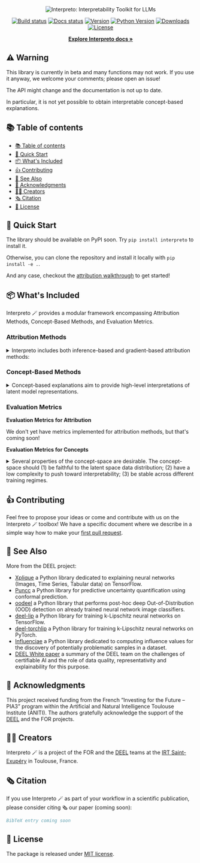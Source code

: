 <div align="center">
  <img src="docs/assets/img/interpreto_banner.png" alt="Interpreto: Interpretability Toolkit for LLMs">
<br/>

[![Build status](https://img.shields.io/github/actions/workflow/status/FOR-sight-ai/interpreto/build.yml?branch=main)](https://github.com/FOR-sight-ai/interpreto/actions?query=workflow%3Abuild)
[![Docs status](https://img.shields.io/readthedocs/interpreto)](TODO)
[![Version](https://img.shields.io/pypi/v/interpreto?color=blue)](https://pypi.org/project/interpreto/)
[![Python Version](https://img.shields.io/pypi/pyversions/interpreto.svg?color=blue)](https://pypi.org/project/interpreto/)
[![Downloads](https://static.pepy.tech/badge/interpreto)](https://pepy.tech/project/interpreto)
[![License](https://img.shields.io/github/license/FOR-sight-ai/interpreto)](https://github.com/FOR-sight-ai/interpreto/blob/main/LICENSE)

  <!-- Link to the documentation -->
  <a href="https://for-sight-ai.github.io/interpreto/"><strong>Explore Interpreto docs »</strong></a>
  <br>

</div>

## ⚠️ Warning

This library is currently in beta and many functions may not work. If you use it anyway, we welcome your comments; please open an issue!

The API might change and the documentation is not up to date.

In particular, it is not yet possible to obtain interpretable concept-based explanations.

## 📚 Table of contents

- [📚 Table of contents](#-table-of-contents)
- [🚀 Quick Start](#-quick-start)
- [📦 What's Included](#-whats-included)
- [👍 Contributing](#-contributing)
- [👀 See Also](#-see-also)
- [🙏 Acknowledgments](#-acknowledgments)
- [👨‍🎓 Creators](#-creators)
- [🗞️ Citation](#️-citation)
- [📝 License](#-license)

## 🚀 Quick Start

The library should be available on PyPI soon. Try `pip install interpreto` to install it.

Otherwise, you can clone the repository and install it locally with `pip install -e .`.

And any case, checkout the [attribution walkthrough](https://github.com/FOR-sight-ai/interpreto/tree/main/attribution_walkthrough.ipynb) to get started!

## 📦 What's Included

Interpreto 🪄 provides a modular framework encompassing Attribution Methods, Concept-Based Methods, and Evaluation Metrics.

### Attribution Methods

<details>
<summary>Interpreto includes both inference-based and gradient-based attribution methods:</summary>

*We currently have these methods available:*

**Inference-based Methods:**

- Occlusion: [Zeiler and Fergus, 2014. Visualizing and understanding convolutional networks](https://link.springer.com/chapter/10.1007/978-3-319-10590-1_53).
- LIME: [Ribeiro et al. 2013, "Why should i trust you?" explaining the predictions of any classifier](https://dl.acm.org/doi/abs/10.1145/2939672.2939778).
- Kernel SHAP: [Lundberg and Lee, 2017, A Unified Approach to Interpreting Model Predictions](https://arxiv.org/abs/1705.07874).
- Sobol Attribution: [Fel et al. 2021, Look at the variance! efficient black-box explanations with sobol-based sensitivity analysis](https://proceedings.neurips.cc/paper/2021/hash/da94cbeff56cfda50785df477941308b-Abstract.html).

**Gradient based methods:**

- Saliency: [Simonyan et al. 2013, Deep Inside Convolutional Networks: Visualising Image Classification Models and Saliency Maps](https://arxiv.org/abs/1312.6034).
- Integrated Gradient: [Sundararajan et al. 2017, Axiomatic Attribution for Deep Networks](http://proceedings.mlr.press/v70/sundararajan17a.html).
- SmoothGrad: [Smilkov et al. 2017, SmoothGrad: removing noise by adding noise](https://arxiv.org/abs/1706.03825)

*We will be adding these methods soon (Gradient based methods):*

- InputxGradient: [Simonyan et al. 2013, Deep Inside Convolutional Networks: Visualising Image Classification Models and Saliency Maps](https://arxiv.org/abs/1312.6034).
- DeepLift: [Shrikumar et al. 2017, Learning Important Features Through Propagating Activation Differences](http://proceedings.mlr.press/v70/shrikumar17a).
- VarGrad: [Richter et al. 2020, VarGrad: A Low-Variance Gradient Estimator for Variational Inference](https://proceedings.neurips.cc/paper/2020/hash/9c22c0b51b3202246463e986c7e205df-Abstract.html)

</details>

### Concept-Based Methods

<details>

<summary> Concept-based explanations aim to provide high-level interpretations of latent model representations. </summary>

Interpreto generalizes these methods through three core steps:

1. Concept Discovery (e.g., from latent embeddings)
2. Concept Interpretation (mapping discovered concepts to human-understandable elements)
3. Concept-to-Output Attribution (assessing concept relevance to model outputs)

**Concept Discovery Techniques** (via [Overcomplete](https://github.com/KempnerInstitute/overcomplete)):

- NMF, Semi-NMF, ConvexNMF
- ICA, SVD, PCA
- SAE variants (Vanilla SAE, TopK SAE, JumpReLU SAE, BatchTopK SAE)

**Available Concept Interpretation Techniques:**

- Top-k tokens from tokenizer vocabulary

*Concept Interpretation Techniques Added Soon:*

- Top-k tokens/words/clauses/sentences from specific datasets
- Input-to-concept attribution from dataset examples ([Jourdan et al. 2023](https://aclanthology.org/2023.findings-acl.317/))
- Theme prediction via LLMs from top-k tokens/sentences

*Concept Interpretation Techniques Added Later:*

- OpenAI Interpretation ([Bills et al. 2023](https://openai.com/index/language-models-can-explain-neurons-in-language-models/))
- Aligning concepts with human labels ([Sajjad et al. 2022](https://aclanthology.org/2022.naacl-main.225/))
- Word cloud visualizations of concepts ([Dalvi et al. 2022](https://arxiv.org/abs/2205.07237))
- VocabProj & TokenChange ([Gur-Arieh et al. 2025](https://arxiv.org/abs/2501.08319))

**Concept-to-Output Attribution:**

This part will be implemented later, but all the attribution methods presented above will be available here.

*Note that only methods with a concept extraction that has an encoder (input to concept) AND a decoder (concept to output) can use this function.*

**Specific methods:**

**[Available later when all parts are implemented]** Thanks to this generalization encompassing all concept-based methods and our highly flexible architecture, we can easily obtain a large number of concept-based methods:

- CAV and TCAV: [Kim et al. 2018, Interpretability Beyond Feature Attribution: Quantitative Testing with Concept Activation Vectors (TCAV)](http://proceedings.mlr.press/v80/kim18d.html)
- ConceptSHAP: [Yeh et al. 2020, On Completeness-aware Concept-Based Explanations in Deep Neural Networks](https://proceedings.neurips.cc/paper/2020/hash/ecb287ff763c169694f682af52c1f309-Abstract.html)
- COCKATIEL: [Jourdan et al. 2023, COCKATIEL: COntinuous Concept ranKed ATtribution with Interpretable ELements for explaining neural net classifiers on NLP](https://aclanthology.org/2023.findings-acl.317/)
- Yun et al. 2021, [Transformer visualization via dictionary learning: contextualized embedding as a linear superposition of transformer factors](https://arxiv.org/abs/2103.15949)
- FFN values interpretation: [Geva et al. 2022, Transformer Feed-Forward Layers Build Predictions by Promoting Concepts in the Vocabulary Space](https://aclanthology.org/2022.emnlp-main.3/)
- SparseCoding: [Cunningham et al. 2023, Sparse Autoencoders Find Highly Interpretable Features in Language Models](https://arxiv.org/abs/2309.08600)
- Parameter Interpretation: [Dar et al. 2023, Analyzing Transformers in Embedding Space](https://aclanthology.org/2023.acl-long.893/)

</details>

### Evaluation Metrics

**Evaluation Metrics for Attribution**

We don't yet have metrics implemented for attribution methods, but that's coming soon!

**Evaluation Metrics for Concepts**

<details>

<summary> Several properties of the concept-space are desirable. The concept-space should (1) be faithful to the latent space data distribution; (2) have a low complexity to push toward interpretability; (3) be stable across different training regimes.
 </summary>

- *Concept-space faithfulness:* In Interpreto, you can use the ReconstructionError to define a custom metric by specifying a reconstruction_space and a distance_function. The MSE or FID metrics are also available.
- *Concept-space complexity:* Sparsity and SparsityRatio metric are available.
- *Concept-space stability:* You can use Stability metric to compare concept-model dictionaries.

</details>

## 👍 Contributing

Feel free to propose your ideas or come and contribute with us on the Interpreto 🪄 toolbox! We have a specific document where we describe in a simple way how to make your [first pull request](docs/contributing.md).

## 👀 See Also

More from the DEEL project:

- [Xplique](https://github.com/deel-ai/xplique) a Python library dedicated to explaining neural networks (Images, Time Series, Tabular data) on TensorFlow.
- [Puncc](https://github.com/deel-ai/puncc) a Python library for predictive uncertainty quantification using conformal prediction.
- [oodeel](https://github.com/deel-ai/oodeel) a Python library that performs post-hoc deep Out-of-Distribution (OOD) detection on already trained neural network image classifiers.
- [deel-lip](https://github.com/deel-ai/deel-lip) a Python library for training k-Lipschitz neural networks on TensorFlow.
- [deel-torchlip](https://github.com/deel-ai/deel-torchlip) a Python library for training k-Lipschitz neural networks on PyTorch.
- [Influenciae](https://github.com/deel-ai/influenciae) a Python library dedicated to computing influence values for the discovery of potentially problematic samples in a dataset.
- [DEEL White paper](https://arxiv.org/abs/2103.10529) a summary of the DEEL team on the challenges of certifiable AI and the role of data quality, representativity and explainability for this purpose.

## 🙏 Acknowledgments

This project received funding from the French ”Investing for the Future – PIA3” program within the Artificial and Natural Intelligence Toulouse Institute (ANITI). The authors gratefully acknowledge the support of the [DEEL](https://www.deel.ai) and the FOR projects.

## 👨‍🎓 Creators

Interpreto 🪄 is a project of the FOR and the [DEEL](https://www.deel.ai) teams at the [IRT Saint-Exupéry](https://www.irt-saintexupery.com/) in Toulouse, France.

## 🗞️ Citation

If you use Interpreto 🪄 as part of your workflow in a scientific publication, please consider citing 🗞️ our paper (coming soon):

```bibtex
BibTeX entry coming soon
```

## 📝 License

The package is released under [MIT license](LICENSE).
